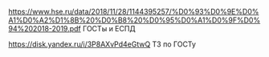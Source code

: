 https://www.hse.ru/data/2018/11/28/1144395257/%D0%93%D0%9E%D0%A1%D0%A2%D1%8B%20%D0%B8%20%D0%95%D0%A1%D0%9F%D0%94%202018-2019.pdf ГОСТы и ЕСПД

https://disk.yandex.ru/i/3P8AXvPd4eGtwQ ТЗ по ГОСТу